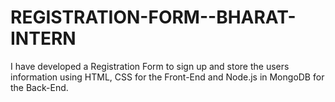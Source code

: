 # REGISTRATION-FORM--BHARAT-INTERN
I have developed a Registration Form to sign up and store the users information using HTML, CSS for the Front-End and Node.js in MongoDB for the Back-End.
